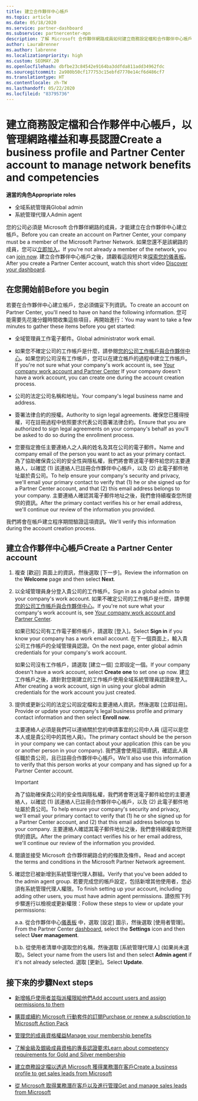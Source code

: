 ```yaml
---
title: 建立合作夥伴中心帳戶
ms.topic: article
ms.date: 05/18/2020
ms.service: partner-dashboard
ms.subservice: partnercenter-mpn
description: 了解 Microsoft 合作夥伴網路成員如何建立商務設定檔和合作夥伴中心帳戶，來管理他們的網路權益和專長認證。
author: LauraBrenner
ms.author: labrenne
ms.localizationpriority: high
ms.custom: SEOMAY.20
ms.openlocfilehash: dbfbe23c84542e9164ba3ddfda811add34962fdc
ms.sourcegitcommit: 2a980b50cf177753c15ebfd7770e14cf6d486cf7
ms.translationtype: HT
ms.contentlocale: zh-TW
ms.lasthandoff: 05/22/2020
ms.locfileid: "83795736"
---
```

# <a name="create-a-business-profile-and-partner-center-account-to-manage-network-benefits-and-competencies"></a><span data-ttu-id="d3a79-103">建立商務設定檔和合作夥伴中心帳戶，以管理網路權益和專長認證</span><span class="sxs-lookup"><span data-stu-id="d3a79-103">Create a business profile and Partner Center account to manage network benefits and competencies</span></span>

<span data-ttu-id="d3a79-104">**適當的角色**</span><span class="sxs-lookup"><span data-stu-id="d3a79-104">**Appropriate roles**</span></span>

- <span data-ttu-id="d3a79-105">全域系統管理員</span><span class="sxs-lookup"><span data-stu-id="d3a79-105">Global admin</span></span>
- <span data-ttu-id="d3a79-106">系統管理代理人</span><span class="sxs-lookup"><span data-stu-id="d3a79-106">Admin agent</span></span>

<span data-ttu-id="d3a79-107">您的公司必須是 Microsoft 合作夥伴網路的成員，才能建立在合作夥伴中心建立帳戶。</span><span class="sxs-lookup"><span data-stu-id="d3a79-107">Before you can create an account on Partner Center, your company must be a member of the Microsoft Partner Network.</span></span> <span data-ttu-id="d3a79-108">如果您還不是該網路的成員，您可以[立即加入](https://partner.microsoft.com/commercial#)。</span><span class="sxs-lookup"><span data-stu-id="d3a79-108">If you're not already a member of the network, you can [join now](https://partner.microsoft.com/commercial#).</span></span> <span data-ttu-id="d3a79-109">建立合作夥伴中心帳戶之後，請觀看這段短片來[探索您的儀表板](https://vimeo.com/290338211)。</span><span class="sxs-lookup"><span data-stu-id="d3a79-109">After you create a Partner Center account, watch this short video [Discover your dashboard](https://vimeo.com/290338211).</span></span>

## <a name="before-you-begin"></a><span data-ttu-id="d3a79-110">在您開始前</span><span class="sxs-lookup"><span data-stu-id="d3a79-110">Before you begin</span></span>

<span data-ttu-id="d3a79-111">若要在合作夥伴中心建立帳戶，您必須備妥下列資訊。</span><span class="sxs-lookup"><span data-stu-id="d3a79-111">To create an account on Partner Center, you'll need to have on hand the following information.</span></span> <span data-ttu-id="d3a79-112">您可能需要先花幾分鐘時間收集這些項目，再開始進行：</span><span class="sxs-lookup"><span data-stu-id="d3a79-112">You may want to take a few minutes to gather these items before you get started:</span></span>

-   <span data-ttu-id="d3a79-113">全域管理員工作電子郵件。</span><span class="sxs-lookup"><span data-stu-id="d3a79-113">Global administrator work email.</span></span>

-   <span data-ttu-id="d3a79-114">如果您不確定公司的工作帳戶是什麼，請參閱[您的公司工作帳戶與合作夥伴中心](azure-active-directory-tenants-and-partner-center.md)。如果您的公司沒有工作帳戶，您可以在建立帳戶的過程中建立工作帳戶。</span><span class="sxs-lookup"><span data-stu-id="d3a79-114">If you're not sure what your company's work account is, see [Your company work account and Partner Center](azure-active-directory-tenants-and-partner-center.md) If your company doesn't have a work account, you can create one during the account creation process.</span></span> 

-   <span data-ttu-id="d3a79-115">公司的法定公司名稱和地址。</span><span class="sxs-lookup"><span data-stu-id="d3a79-115">Your company's legal business name and address.</span></span>  

-   <span data-ttu-id="d3a79-116">簽署法律合約的授權。</span><span class="sxs-lookup"><span data-stu-id="d3a79-116">Authority to sign legal agreements.</span></span> <span data-ttu-id="d3a79-117">確保您已獲得授權，可在註冊過程中依照要求代表公司簽署法律合約。</span><span class="sxs-lookup"><span data-stu-id="d3a79-117">Ensure that you are authorized to sign legal agreements on your company's behalf as you'll be asked to do so during the enrollment process.</span></span>

-   <span data-ttu-id="d3a79-118">您要指定擔任主要連絡人之人員的姓名及其在公司的電子郵件。</span><span class="sxs-lookup"><span data-stu-id="d3a79-118">Name and company email of the person you want to act as your primary contact.</span></span> <span data-ttu-id="d3a79-119">為了協助確保貴公司的安全性與隱私權，我們將會寄送電子郵件給您的主要連絡人，以確認 (1) 該連絡人已註冊合作夥伴中心帳戶，以及 (2) 此電子郵件地址屬於貴公司。</span><span class="sxs-lookup"><span data-stu-id="d3a79-119">To help ensure your company's security and privacy, we'll email your primary contact to verify that (1) he or she signed up for a Partner Center account, and that (2) this email address belongs to your company.</span></span> <span data-ttu-id="d3a79-120">主要連絡人確認其電子郵件地址之後，我們會持續複查您所提供的資訊。</span><span class="sxs-lookup"><span data-stu-id="d3a79-120">After the primary contact verifies his or her email address, we'll continue our review of the information you provided.</span></span>

<span data-ttu-id="d3a79-121">我們將會在帳戶建立程序期間驗證這項資訊。</span><span class="sxs-lookup"><span data-stu-id="d3a79-121">We'll verify this information during the account creation process.</span></span> 
 
## <a name="create-a-partner-center-account"></a><span data-ttu-id="d3a79-122">建立合作夥伴中心帳戶</span><span class="sxs-lookup"><span data-stu-id="d3a79-122">Create a Partner Center account</span></span>

1.  <span data-ttu-id="d3a79-123">複查 [歡迎] 頁面上的資訊，然後選取 [下一步]。</span><span class="sxs-lookup"><span data-stu-id="d3a79-123">Review the information on the **Welcome** page and then select **Next**.</span></span>

2.  <span data-ttu-id="d3a79-124">以全域管理員身分登入貴公司的工作帳戶。</span><span class="sxs-lookup"><span data-stu-id="d3a79-124">Sign in as a global admin to your company's work account.</span></span> <span data-ttu-id="d3a79-125">如果不確定公司的工作帳戶是什麼，請參閱[您的公司工作帳戶與合作夥伴中心](azure-active-directory-tenants-and-partner-center.md)。</span><span class="sxs-lookup"><span data-stu-id="d3a79-125">If you're not sure what your company's work account   is, see [Your company work account and Partner Center](azure-active-directory-tenants-and-partner-center.md).</span></span>

    <span data-ttu-id="d3a79-126">如果已知公司有工作電子郵件帳戶，請選取 [登入]。</span><span class="sxs-lookup"><span data-stu-id="d3a79-126">Select **Sign in** if you know your company has a work email account.</span></span> <span data-ttu-id="d3a79-127">在下一個頁面上，輸入貴公司工作帳戶的全域管理員認證。</span><span class="sxs-lookup"><span data-stu-id="d3a79-127">On the next page, enter global admin credentials for your company's work account.</span></span> 

    <span data-ttu-id="d3a79-128">如果公司沒有工作帳戶，請選取 [建立一個] 立即設定一個。</span><span class="sxs-lookup"><span data-stu-id="d3a79-128">If your company doesn't have a work account, select **Create one** to set one up now.</span></span> <span data-ttu-id="d3a79-129">建立工作帳戶之後，請針對您剛建立的工作帳戶使用全域系統管理員認證來登入。</span><span class="sxs-lookup"><span data-stu-id="d3a79-129">After creating a work account, sign in using your global admin credentials for the work account you just created.</span></span>

3.  <span data-ttu-id="d3a79-130">提供或更新公司的法定公司設定檔和主要連絡人資訊，然後選取 [立即註冊]。</span><span class="sxs-lookup"><span data-stu-id="d3a79-130">Provide or update your company's legal business profile and primary contact information and then select **Enroll now**.</span></span> 

    <span data-ttu-id="d3a79-131">主要連絡人必須是我們可以連絡關於您的申請事宜的公司中人員 (這可以是您本人或是貴公司中的其他人員)。</span><span class="sxs-lookup"><span data-stu-id="d3a79-131">The primary contact should be the person in your company we can contact about your application (this can be you or another person in your company).</span></span> <span data-ttu-id="d3a79-132">我們還會使用這項資訊，確認此人員任職於貴公司，且已註冊合作夥伴中心帳戶。</span><span class="sxs-lookup"><span data-stu-id="d3a79-132">We'll also use this information to verify that this person works at your company and has signed up for a Partner Center account.</span></span>

    > [!IMPORTANT]  
    > <span data-ttu-id="d3a79-133">為了協助確保貴公司的安全性與隱私權，我們將會寄送電子郵件給您的主要連絡人，以確認 (1) 該連絡人已註冊合作夥伴中心帳戶，以及 (2) 此電子郵件地址屬於貴公司。</span><span class="sxs-lookup"><span data-stu-id="d3a79-133">To help ensure your company's security and privacy, we'll email your primary contact to verify that (1) he or she signed up for a Partner Center account, and (2) that this email address belongs to your company.</span></span> <span data-ttu-id="d3a79-134">主要連絡人確認其電子郵件地址之後，我們會持續複查您所提供的資訊。</span><span class="sxs-lookup"><span data-stu-id="d3a79-134">After the primary contact verifies his or her email address, we'll continue our review of the information you provided.</span></span>

4.  <span data-ttu-id="d3a79-135">閱讀並接受 Microsoft 合作夥伴網路合約的條款及條件。</span><span class="sxs-lookup"><span data-stu-id="d3a79-135">Read and accept the terms and conditions in the Microsoft Partner Network agreement.</span></span> 

5.  <span data-ttu-id="d3a79-136">確認您已被新增到系統管理代理人群組。</span><span class="sxs-lookup"><span data-stu-id="d3a79-136">Verify that you've been added to the admin agent group.</span></span> <span data-ttu-id="d3a79-137">若要完成您的帳戶設定，包括新增其他使用者，您必須有系統管理代理人權限。</span><span class="sxs-lookup"><span data-stu-id="d3a79-137">To finish setting up your account, including adding other users, you must have admin agent permissions.</span></span> <span data-ttu-id="d3a79-138">請依照下列步驟進行以檢視或更新權限：</span><span class="sxs-lookup"><span data-stu-id="d3a79-138">Follow these steps to view or update your permissions:</span></span>

    <span data-ttu-id="d3a79-139">a.</span><span class="sxs-lookup"><span data-stu-id="d3a79-139">a.</span></span> <span data-ttu-id="d3a79-140">從合作夥伴中心[儀表板](https://partner.microsoft.com/dashboard/home**) 中，選取 [設定] 圖示，然後選取 [使用者管理]。</span><span class="sxs-lookup"><span data-stu-id="d3a79-140">From the Partner Center [dashboard](https://partner.microsoft.com/dashboard/home**), select the **Settings** icon and then select **User management**.</span></span>  

    <span data-ttu-id="d3a79-141">b.</span><span class="sxs-lookup"><span data-stu-id="d3a79-141">b.</span></span> <span data-ttu-id="d3a79-142">從使用者清單中選取您的名稱，然後選取 [系統管理代理人] (如果尚未選取)。</span><span class="sxs-lookup"><span data-stu-id="d3a79-142">Select your name from the users list and then select **Admin agent** if it's not already selected.</span></span> <span data-ttu-id="d3a79-143">選取 [更新]。</span><span class="sxs-lookup"><span data-stu-id="d3a79-143">Select **Update**.</span></span>  

## <a name="next-steps"></a><span data-ttu-id="d3a79-144">接下來的步驟</span><span class="sxs-lookup"><span data-stu-id="d3a79-144">Next steps</span></span>

-   [<span data-ttu-id="d3a79-145">新增帳戶使用者並指派權限給他們</span><span class="sxs-lookup"><span data-stu-id="d3a79-145">Add account users and assign permissions to them</span></span>](create-user-accounts-and-set-permissions.md)

-   [<span data-ttu-id="d3a79-146">購買或續約 Microsoft 行動套件的訂閱</span><span class="sxs-lookup"><span data-stu-id="d3a79-146">Purchase or renew a subscription to Microsoft Action Pack</span></span>](mpn-get-action-pack.md)

-   [<span data-ttu-id="d3a79-147">管理您的成員資格權益</span><span class="sxs-lookup"><span data-stu-id="d3a79-147">Manage your membership benefits</span></span>](manage-your-partner-network-benefits.md)

-   [<span data-ttu-id="d3a79-148">了解金級及銀級成員資格的專長認證要求</span><span class="sxs-lookup"><span data-stu-id="d3a79-148">Learn about competency requirements for Gold and Silver membership</span></span>](https://partner.microsoft.com/membership/competencies)

-   [<span data-ttu-id="d3a79-149">建立商務設定檔以透過 Microsoft 獲得業務潛在客戶</span><span class="sxs-lookup"><span data-stu-id="d3a79-149">Create a business profile to get sales leads from Microsoft</span></span>](create-a-marketing-profile.md)

-   [<span data-ttu-id="d3a79-150">從 Microsoft 取得業務潛在客戶以及進行管理</span><span class="sxs-lookup"><span data-stu-id="d3a79-150">Get and manage sales leads from Microsoft</span></span>](responding-to-referrals.md)